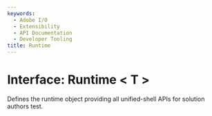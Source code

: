 ```yaml
---
keywords:
  - Adobe I/O
  - Extensibility
  - API Documentation
  - Developer Tooling
title: Runtime
---
```


# Interface: Runtime < **T** >

Defines the runtime object providing all unified-shell APIs for solution authors test.
